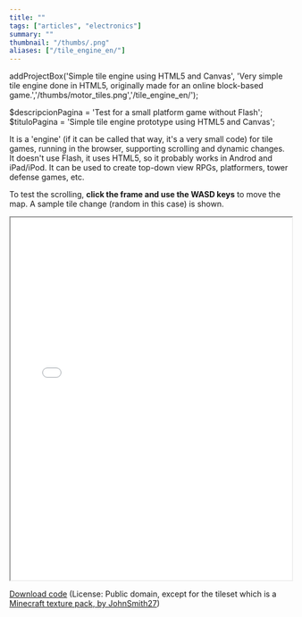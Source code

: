 ```yaml
---
title: ""
tags: ["articles", "electronics"]
summary: ""
thumbnail: "/thumbs/.png"
aliases: ["/tile_engine_en/"]
---
```

addProjectBox('Simple tile engine using HTML5 and Canvas', 'Very simple tile engine done in HTML5, originally made for an online block-based game.','/thumbs/motor_tiles.png','/tile_engine_en/');

$descripcionPagina = 'Test for a small platform game without Flash';
	$tituloPagina = 'Simple tile engine prototype using HTML5 and Canvas';
	
<p>It is a 'engine' (if it can be called that way, it's a very small code) for tile games, running in the browser, supporting scrolling and dynamic changes. It doesn't use Flash, it uses HTML5, so it probably works in Androd and iPad/iPod. It can be used to create top-down view RPGs, platformers, tower defense games, etc.</p>
<p>To test the scrolling, <strong>click the frame and use the WASD keys</strong> to move the map. A sample tile change (random in this case) is shown.</p>
<iframe src="/inc/tile/index.html" style="width:100%;height:650px;"></iframe>

<p><a href="/downloads/te.zip" >Download code</a> (License: Public domain, except for the tileset which is a <a href="http://www.planetminecraft.com/member/johnsmith27/texture_packs/server/">Minecraft texture pack, by JohnSmith27</a>) </p>
